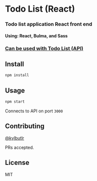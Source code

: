 # Todo List (React)
### Todo list application React front end
#### Using: React, Bulma, and Sass
### [Can be used with Todo List (API)](https://github.com/kylbutlr/todo-list-api)

## Install

```bash
npm install
```

## Usage

```bash
npm start
```

Connects to API on port `3000`

## Contributing

[@kylbutlr](https://github.com/kylbutlr)

PRs accepted.

## License

MIT
